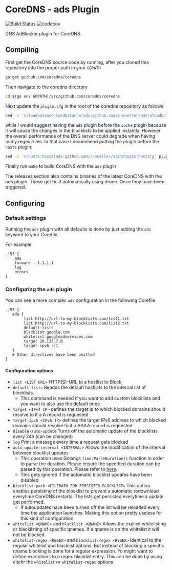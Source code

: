 # CoreDNS - ads Plugin

[![Build Status](https://cloud.drone.io/api/badges/c-mueller/ads/status.svg)](https://cloud.drone.io/c-mueller/ads)
[![codecov](https://codecov.io/gh/c-mueller/ads/branch/master/graph/badge.svg)](https://codecov.io/gh/c-mueller/ads)

DNS AdBlocker plugin for CoreDNS.

## Compiling

First get the CoreDNS source code by running, after you cloned this repository into the proper path in your `GOPATH`
```bash
go get github.com/coredns/coredns
```

Then navigate to the coredns directory
```bash
cd $(go env GOPATH)/src/github.com/coredns/coredns
```

Next update the `plugin.cfg` in the root of the coredns repository as follows

```bash
sed -i 's|loadbalance:loadbalance|ads:github.com/c-mueller/ads\nloadbalance:loadbalance|g' plugin.cfg
```

while I would suggest having the `ads` plugin before the `cache` plugin because it will
cause the changes in the blocklists to be applied instantly. However the overall performance of
the DNS server could degrade when having many regex rules. In that case I recommend putting the
plugin before the `hosts` plugin:

```bash
sed -i 's|hosts:hosts|ads:github.com/c-mueller/ads\nhosts:hosts|g' plugin.cfg
```

Finally run `make` to build CoreDNS with the `ads` plugin

The releases section also contains binaries of the latest CoreDNS with the
ads plugin. These get built automatically using drone. Once they have been triggered.

## Configuring

### Default settings

Running the `ads` plugin with all defaults is done by just adding the `ads` keyword to your Corefile.

For example:
```
.:53 {
    ads
    forward . 1.1.1.1
    log
    errors
}
```

### Configuring the `ads` plugin

You can see a more complex `ads` configuration in the following Corefile

```
.:53 {
   ads {
        list http://url-to-my-blocklists.com/list1.txt
        list http://url-to-my-blocklists.com/list2.txt
        default-lists
        blacklist google.com
        whitelist googleadservices.com
        target 10.133.7.8
        target-ipv6 ::1
   }
   # Other directives have been omitted
}
```

#### Configuration options

- `list <LIST URL>` HTTP(S)-URL to a hostlist to Block
- `default-lists` Readds the default hostlists to the internal list of blocklists.
    - This command is needed if you want to add custom blocklists and you want to also use the default ones
- `target <IPv4 IP>` defines the target ip to which blocked domains should resolve to if a A record is requested
- `target-ipv6 <IPv6 IP>` defines the target IPv6 address to which blocked domains should resolve to if a AAAA record is requested
- `disable-auto-update` Turns off the automatic update of the blocklists every 24h (can be changed)
- `log` Print a message every time a request gets blocked
- `auto-update-interval <INTERVAL>` Allows the modification of the interval between blocklist updates
    - This operation uses Golangs `time.ParseDuration()` function in order to parse the duration.
    Please ensure the specified duration can be parsed by this operation. Please refer to [here](https://golang.org/pkg/time/#ParseDuration).
    - This gets ignored if the automatic blocklist updates have been disabled
- `blocklist-path <FILEPATH FOR PERSISTED BLOCKLIST>` This option enables persisting of the blocklist
  to prevent a automatic redownload everytime CoreDNS restarts. The lists get persisted everytime a update get performed.
    - If autoupdates have been turned off the list will be reloaded every time the application launches.
    Making this option pretty useless for this kind of configuration.
- `whitelist <QNAME>` and `blacklist <QNAME>` Allows the explicit whitelisting or blacklisting of specific qnames. If a qname is on the whitelist it will not be blocked. 
- `whitelist-regex <REGEX>` and `blacklist-regex <REGEX>` identical to the regular whitelist and blacklist options. But instead of blocking a specific qname blocking is done for a regular expression. Yo might want to define exceptions to a regex blacklist entry. This can be done by using eitehr the `whitelist` or `whitelist-regex` options. 
